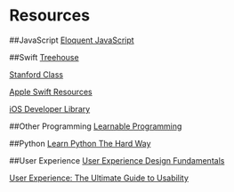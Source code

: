 # Resources

##JavaScript
[Eloquent JavaScript](http://eloquentjavascript.net/)

##Swift
[Treehouse](http://teamtreehouse.com/learn-swift)

[Stanford Class](https://itunes.apple.com/us/course/developing-ios-8-apps-swift/id961180099)

[Apple Swift Resources](https://developer.apple.com/swift/resources/)

[iOS Developer Library](https://developer.apple.com/library/ios/documentation/Swift/Conceptual/Swift_Programming_Language/)

##Other Programming 
[Learnable Programming](http://worrydream.com/#!/LearnableProgramming)

##Python
[Learn Python The Hard Way](learnpythonthehardway.com)


##User Experience
[User Experience Design Fundamentals](https://www.udemy.com/user-experience-design-fundamentals/)

[User Experience: The Ultimate Guide to Usability](https://www.udemy.com/ultimate-guide-to-ux/)

